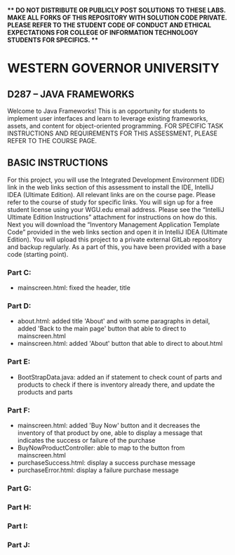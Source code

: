 <strong>** DO NOT DISTRIBUTE OR PUBLICLY POST SOLUTIONS TO THESE LABS. MAKE ALL FORKS OF THIS REPOSITORY WITH SOLUTION CODE PRIVATE. PLEASE REFER TO THE STUDENT CODE OF CONDUCT AND ETHICAL EXPECTATIONS FOR COLLEGE OF INFORMATION TECHNOLOGY STUDENTS FOR SPECIFICS. ** </strong>

# WESTERN GOVERNOR UNIVERSITY 
## D287 – JAVA FRAMEWORKS
Welcome to Java Frameworks! This is an opportunity for students to implement user interfaces and learn to leverage existing frameworks, assets, and content for object-oriented programming.
FOR SPECIFIC TASK INSTRUCTIONS AND REQUIREMENTS FOR THIS ASSESSMENT, PLEASE REFER TO THE COURSE PAGE.
## BASIC INSTRUCTIONS
For this project, you will use the Integrated Development Environment (IDE) link in the web links section of this assessment to install the IDE, IntelliJ IDEA (Ultimate Edition). All relevant links are on the course page. Please refer to the course of study for specific links. You will sign up for a free student license using your WGU.edu email address. Please see the “IntelliJ Ultimate Edition Instructions” attachment for instructions on how do this. Next you will download the “Inventory Management Application Template Code” provided in the web links section and open it in IntelliJ IDEA (Ultimate Edition). You will upload this project to a private external GitLab repository and backup regularly. As a part of this, you have been provided with a base code (starting point). 

### Part C:
- mainscreen.html: fixed the header, title
### Part D:
- about.html: added title 'About' and with some paragraphs in detail, added 'Back to the main page' button that able to direct to mainscreen.html
- mainscreen.html: added 'About' button that able to direct to about.html
### Part E:
- BootStrapData.java: added an if statement to check count of parts and products to check if there is inventory already there, and update the products and parts
### Part F:
- mainscreen.html: added 'Buy Now' button and it decreases the inventory of that product by one, able to display a message that indicates the success or failure of the purchase
- BuyNowProductController: able to map to the button from mainscreen.html
- purchaseSuccess.html: display a success purchase message
- purchaseError.html: display a failure purchase message
### Part G:
### Part H:
### Part I:
### Part J:
